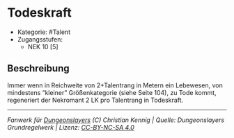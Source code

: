 <!---
Dies ist ein Fanwerk für DUNGEONSLAYERS (C) von Christian Kennig

Quellen:      [Dungeonslayers Grundregelwerk](https://www.f-space.de/ds4/downloads.html)
              [Talentbeschreibungen](https://www.f-space.de/ds4/tools-talentcards.html)
License:      [CC-BY-NC-SA 4.0](https://creativecommons.org/licenses/by-nc-sa/4.0/deed.de)
Richtlinien:  [Fanwerkrichtlinien](https://www.dungeonslayers.net/fanwerk-richtlinien/)
Autor:        Zauberlehrling
-->

  
# Todeskraft  
- Kategorie: #Talent  
- Zugangsstufen:  
  - NEK 10 [5]  

## Beschreibung  
Immer wenn in Reichweite von 2+Talentrang in Metern ein Lebewesen, von mindestens “kleiner” Größenkategorie (siehe Seite 104), zu Tode kommt, regeneriert der Nekromant 2 LK pro Talentrang in Todeskraft.


___  
*Fanwerk für [Dungeonslayers](https://www.dungeonslayers.net/) (C) Christian Kennig | Quelle: Dungeonslayers Grundregelwerk | Lizenz: [CC-BY-NC-SA 4.0](https://creativecommons.org/licenses/by-nc-sa/4.0/deed.de)*  
